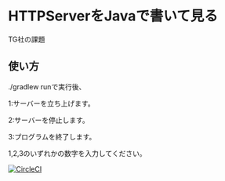 HTTPServerをJavaで書いて見る
======================
TG社の課題

使い方
------
./gradlew runで実行後、

1:サーバーを立ち上げます。

2:サーバーを停止します。

3:プログラムを終了します。

1,2,3のいずれかの数字を入力してください。

[![CircleCI](https://circleci.com/gh/asada0701/MyWebServer.svg?style=svg)](https://circleci.com/gh/asada0701/MyWebServer)

